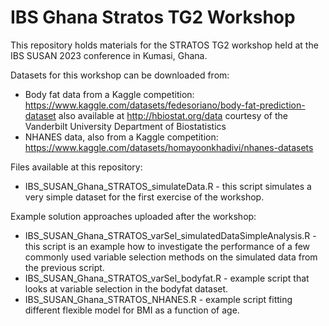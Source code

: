 # IBS Ghana Stratos TG2 Workshop

This repository holds materials for the STRATOS TG2 workshop held at the IBS SUSAN 2023 conference in Kumasi, Ghana.

Datasets for this workshop can be downloaded from:

* Body fat data from a Kaggle competition: https://www.kaggle.com/datasets/fedesoriano/body-fat-prediction-dataset also available at http://hbiostat.org/data courtesy of the Vanderbilt University Department of Biostatistics
* NHANES data, also from a Kaggle competition: https://www.kaggle.com/datasets/homayoonkhadivi/nhanes-datasets

Files available at this repository:

* IBS_SUSAN_Ghana_STRATOS_simulateData.R - this script simulates a very simple dataset for the first exercise of the workshop.

Example solution approaches uploaded after the workshop:
* IBS_SUSAN_Ghana_STRATOS_varSel_simulatedDataSimpleAnalysis.R - this script is an example how to investigate the performance of a few commonly used variable selection methods on the simulated data from the previous script.
* IBS_SUSAN_Ghana_STRATOS_varSel_bodyfat.R - example script that looks at variable selection in the bodyfat dataset.
* IBS_SUSAN_Ghana_STRATOS_NHANES.R - example script fitting different flexible model for BMI as a function of age.

